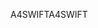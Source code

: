 <span data-ttu-id="4b79a-101">A4SWIFT</span><span class="sxs-lookup"><span data-stu-id="4b79a-101">A4SWIFT</span></span>